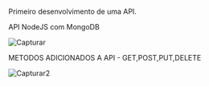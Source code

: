 Primeiro desenvolvimento de uma API.

API NodeJS com MongoDB

![Capturar](https://github.com/user-attachments/assets/f83049f9-a828-48c7-9353-204395ce4a40)



METODOS ADICIONADOS A API - GET,POST,PUT,DELETE


![Capturar2](https://github.com/user-attachments/assets/f130518c-7ad9-4971-904d-caeb09fe5f76)
